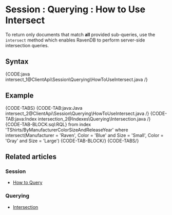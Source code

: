 # Session : Querying : How to Use Intersect

To return only documents that match **all** provided sub-queries, use the `intersect` method which enables RavenDB to perform server-side intersection queries.

## Syntax

{CODE:java intersect_1@ClientApi\Session\Querying\HowToUseIntersect.java /}

## Example

{CODE-TABS}
{CODE-TAB:java:Java intersect_2@ClientApi\Session\Querying\HowToUseIntersect.java /}
{CODE-TAB:java:Index intersection_2@Indexes\Querying\Intersection.java /}
{CODE-TAB-BLOCK:sql:RQL}
from index 'TShirts/ByManufacturerColorSizeAndReleaseYear' 
where intersect(Manufacturer = 'Raven', Color = 'Blue' and Size = 'Small', Color = 'Gray' and Size = 'Large')
{CODE-TAB-BLOCK/}
{CODE-TABS/}

## Related articles

### Session

- [How to Query](../../../client-api/session/querying/how-to-query)

### Querying

- [Intersection](../../../indexes/querying/intersection)

